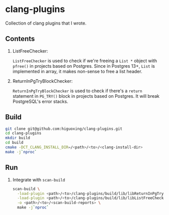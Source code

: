 # clang-plugins
Collection of clang plugins that I wrote.

## Contents

1. ListFreeChecker:

   `ListFreeChecker` is used to check if we're freeing a `List *` object with `pfree()` in projects based on Postgres. Since in Postgres 13+, `List` is implemented in array, it makes non-sense to free a list header.

2. ReturnInPgTryBlockChecker:

   `ReturnInPgTryBlockChecker` is used to check if there's a `return` statement in `PG_TRY()` block in projects based on Postgres. It will break PostgreSQL's error stacks.

## Build

```bash
git clone git@github.com:higuoxing/clang-plugins.git
cd clang-plugins
mkdir build
cd build
cmake -DCT_CLANG_INSTALL_DIR=/<path>/<to>/<clang-install-dir>
make -j`nproc`
```

## Run

1. Integrate with `scan-build`

   ```bash
   scan-build \
     -load-plugin <path>/<to>/clang-plugins/build/lib/libReturnInPgTryBlockChecker.so -enable-checker alpha.postgres.ReturnInPgTryBlockChecker \
     -load-plugin <path>/<to>/clang-plugins/build/lib/libListFreeChecker.so -enable-checker alpha.postgres.ListFreeChecker \
     -o <path>/<to>/<scan-build-reports> \
     make -j`nproc`
   ```
